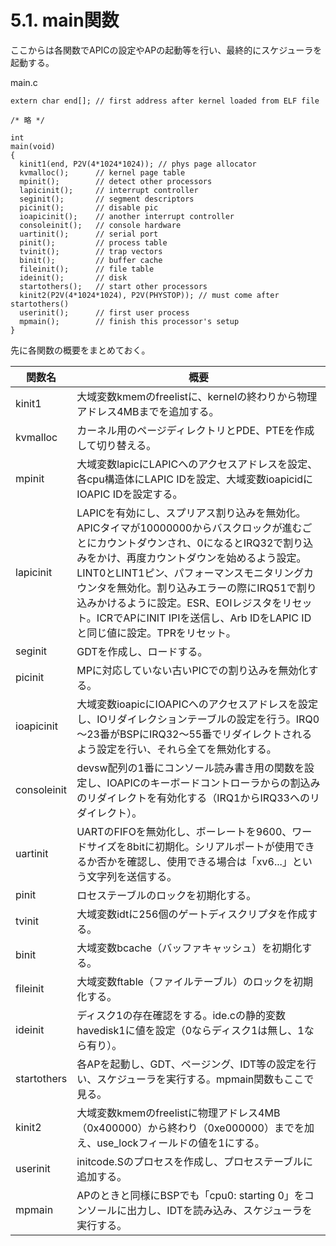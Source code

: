 # 5.1. main関数
ここからは各関数でAPICの設定やAPの起動等を行い、最終的にスケジューラを起動する。

main.c
```
extern char end[]; // first address after kernel loaded from ELF file

/* 略 */

int
main(void)
{
  kinit1(end, P2V(4*1024*1024)); // phys page allocator
  kvmalloc();      // kernel page table
  mpinit();        // detect other processors
  lapicinit();     // interrupt controller
  seginit();       // segment descriptors
  picinit();       // disable pic
  ioapicinit();    // another interrupt controller
  consoleinit();   // console hardware
  uartinit();      // serial port
  pinit();         // process table
  tvinit();        // trap vectors
  binit();         // buffer cache
  fileinit();      // file table
  ideinit();       // disk 
  startothers();   // start other processors
  kinit2(P2V(4*1024*1024), P2V(PHYSTOP)); // must come after startothers()
  userinit();      // first user process
  mpmain();        // finish this processor's setup
}
```

先に各関数の概要をまとめておく。

| 関数名           | 概要                                                                                                                                                                                                                                               |
|---------------|--------------------------------------------------------------------------------------------------------------------------------------------------------------------------------------------------------------------------------------------------|
| kinit1      |  大域変数kmemのfreelistに、kernelの終わりから物理アドレス4MBまでを追加する。                                                                                                                                                                                                                |
| kvmalloc    | カーネル用のページディレクトリとPDE、PTEを作成して切り替える。                                                                                                                                                                                                                       |
| mpinit      | 大域変数lapicにLAPICへのアクセスアドレスを設定、各cpu構造体にLAPIC IDを設定、大域変数ioapicidにIOAPIC IDを設定する。                                                                                                                                                            |
| lapicinit   | LAPICを有効にし、スプリアス割り込みを無効化。APICタイマが10000000からバスクロックが進むごとにカウントダウンされ、0になるとIRQ32で割り込みをかけ、再度カウントダウンを始めるよう設定。LINT0とLINT1ピン、パフォーマンスモニタリングカウンタを無効化。割り込みエラーの際にIRQ51で割り込みかけるように設定。ESR、EOIレジスタをリセット。ICRでAPにINIT IPIを送信し、Arb IDをLAPIC IDと同じ値に設定。TPRをリセット。 |
| seginit     | GDTを作成し、ロードする。                                                                                                                                                                                                                                   |
| picinit     | MPに対応していない古いPICでの割り込みを無効化する。                                                                                                                                                                                                                     |
| ioapicinit  |  大域変数ioapicにIOAPICへのアクセスアドレスを設定し、IOリダイレクションテーブルの設定を行う。IRQ0～23番がBSPにIRQ32～55番でリダイレクトされるよう設定を行い、それら全てを無効化する。                                                                                                                                                 |
| consoleinit | devsw配列の1番にコンソール読み書き用の関数を設定し、IOAPICのキーボードコントローラからの割込みのリダイレクトを有効化する（IRQ1からIRQ33へのリダイレクト）。                                                                                                                                       |
| uartinit    | UARTのFIFOを無効化し、ボーレートを9600、ワードサイズを8bitに初期化。シリアルポートが使用できるか否かを確認し、使用できる場合は「xv6...」という文字列を送信する。                                                                                                                                                      |
| pinit       | ロセステーブルのロックを初期化する。                                                                                                                                                                                                                               |
| tvinit      | 大域変数idtに256個のゲートディスクリプタを作成する。                                                                                                                                                                                                                    |
| binit       | 大域変数bcache（バッファキャッシュ）を初期化する。                                                                                                                                                                                                                     |
| fileinit    | 大域変数ftable（ファイルテーブル）のロックを初期化する。                                                                                                                                                                                                                  |
| ideinit     | ディスク1の存在確認をする。ide.cの静的変数havedisk1に値を設定（0ならディスク1は無し、1なら有り）。                                                                                                                                                                                       |
| startothers | 各APを起動し、GDT、ページング、IDT等の設定を行い、スケジューラを実行する。mpmain関数もここで見る。                                                                                                                                                                                         |
| kinit2      | 大域変数kmemのfreelistに物理アドレス4MB（0x400000）から終わり（0xe000000）までを加え、use\_lockフィールドの値を1にする。                                                                                                                                                                 |
| userinit    | initcode.Sのプロセスを作成し、プロセステーブルに追加する。                                                                                                                                                                                                               |
| mpmain      | APのときと同様にBSPでも「cpu0: starting 0」をコンソールに出力し、IDTを読み込み、スケジューラを実行する。                                                                                                                                                                                 |


